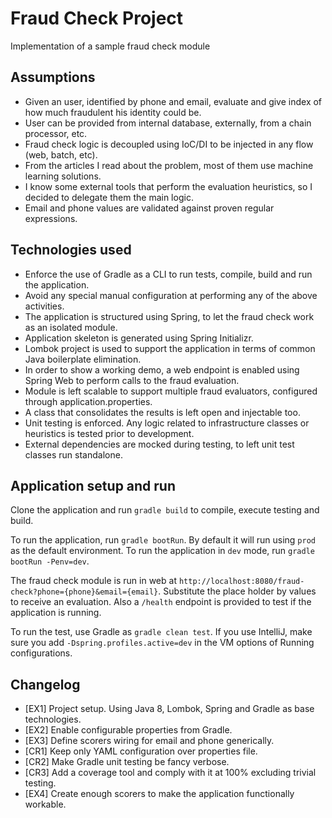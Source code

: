 # Fraud Check Project

Implementation of a sample fraud check module

## Assumptions

- Given an user, identified by phone and email, evaluate and give index of how much fraudulent his identity could be.
- User can be provided from internal database, externally, from a chain processor, etc.
- Fraud check logic is decoupled using IoC/DI to be injected in any flow (web, batch, etc).
- From the articles I read about the problem, most of them use machine learning solutions.
- I know some external tools that perform the evaluation heuristics, so I decided to delegate them the main logic.
- Email and phone values are validated against proven regular expressions.

## Technologies used

- Enforce the use of Gradle as a CLI to run tests, compile, build and run the application.
- Avoid any special manual configuration at performing any of the above activities.
- The application is structured using Spring, to let the fraud check work as an isolated module.
- Application skeleton is generated using Spring Initializr.
- Lombok project is used to support the application in terms of common Java boilerplate elimination.
- In order to show a working demo, a web endpoint is enabled using Spring Web to perform calls to the fraud evaluation.
- Module is left scalable to support multiple fraud evaluators, configured through application.properties.
- A class that consolidates the results is left open and injectable too.
- Unit testing is enforced. Any logic related to infrastructure classes or heuristics is tested prior to development.
- External dependencies are mocked during testing, to left unit test classes run standalone.

## Application setup and run

Clone the application and run `gradle build` to compile, execute testing and build.

To run the application, run `gradle bootRun`. By default it will run using `prod` as the default environment.
To run the application in `dev` mode, run `gradle bootRun -Penv=dev`.

The fraud check module is run in web at `http://localhost:8080/fraud-check?phone={phone}&email={email}`.
Substitute the place holder by values to receive an evaluation.
Also a `/health` endpoint is provided to test if the application is running.

To run the test, use Gradle as `gradle clean test`.
If you use IntelliJ, make sure you add `-Dspring.profiles.active=dev` in the VM options of Running configurations.

## Changelog

- [EX1] Project setup. Using Java 8, Lombok, Spring and Gradle as base technologies.
- [EX2] Enable configurable properties from Gradle.
- [EX3] Define scorers wiring for email and phone generically.
- [CR1] Keep only YAML configuration over properties file.
- [CR2] Make Gradle unit testing be fancy verbose.
- [CR3] Add a coverage tool and comply with it at 100% excluding trivial testing.
- [EX4] Create enough scorers to make the application functionally workable. 
